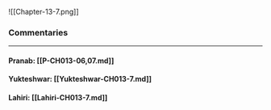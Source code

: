 ![[Chapter-13-7.png]]

### Commentaries

---

#### Pranab: [[P-CH013-06,07.md]]

#### Yukteshwar: [[Yukteshwar-CH013-7.md]]

#### Lahiri: [[Lahiri-CH013-7.md]]
